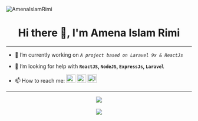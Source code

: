 <link rel="stylesheet" href="https://cdn.jsdelivr.net/gh/devicons/devicon@v2.11.0/devicon.min.css">

<p> <img src="https://komarev.com/ghpvc/?username=AmenaIslamRimi&show_icons=true&theme=gotham" alt="AmenaIslamRimi" /> </p>

<h1 align="center">Hi there 👋, I'm Amena Islam Rimi</h1>
<hr>

- 🔭 I’m currently working on *`A project based on Laravel 9x & ReactJs`*

- 🤔 I’m looking for help with **`ReactJS`, `NodeJS`, `ExpressJs`, `Laravel`**

- 📫 How to reach me:  <a href="mailto:amenarimi5@gmail.com"><img src="https://upload.wikimedia.org/wikipedia/commons/7/7e/Gmail_icon_%282020%29.svg" alt="gmail" width="25" height="22"></a> <a href="https://www.facebook.com/amena.islam.50999"><img src="https://cdn.worldvectorlogo.com/logos/facebook-3.svg" alt="facebook" width="25" height="22"></a> <a href="https://www.linkedin.com/in/amenaislamrimi/"><img src="https://cdn.worldvectorlogo.com/logos/linkedin-icon-2.svg" alt="linkedin" width="25" height="22"></a> 

<hr>

<div align="center">
<a href="https://github.com/AmenaIslamRimi">
    <img align="center" src="https://github-readme-stats.vercel.app/api/top-langs/?username=AmenaIslamRimi&layout=compact&theme=city_lights" />
</a>
</div>

<br>

<div align="center">
    <img align="center" src="https://github-readme-stats.vercel.app/api?username=AmenaIslamRimi&layout=compact&show_icons=true&theme=city_lights" />
</div>
